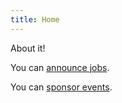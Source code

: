 ```yaml
---
title: Home
---
```


About it!

You can [announce jobs](jobs.md).

You can [sponsor events](sponsorship.md).
